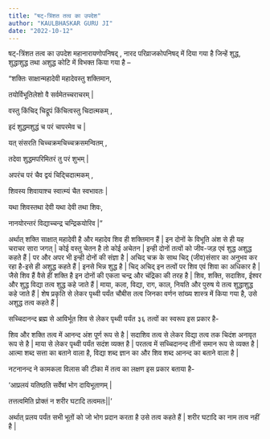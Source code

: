 ```yaml
---
title: "षट्-त्रिंशत तत्व का उपदेश"
author: "KAULBHASKAR GURU JI"
date: "2022-10-12"
---
```


षट्-त्रिंशत तत्व का उपदेश महानारायणोपनिषद् , नारद परिव्राजकोपनिषद् में दिया गया है जिन्हें शुद्ध, शुद्धाशुद्ध तथा अशुद्ध कोटि में विभक्त किया गया है –

“शक्तिः साक्षान्महादेवी महादेवस्तु शक्तिमान,

तयोर्विभूतिलेशो वै सर्वमेतच्चराचरम् |

वस्तु किंचिद् चिद्रूपं किंचित्वस्तु चिदात्मकम् ,

इदं शुद्धमशुद्धं च परं चापरमेव च |

यत् संसरति चिच्चक्रमचिच्चक्रसमन्वितम् ,

तदेवा शुद्धमपरिमितरं तु परं शुभम् |

अपरंच परं चैव द्वयं चिद्चिदात्मकम् ,

शिवस्य शिवायाश्च स्वात्म्यं चैत स्वभावतः |

यथा शिवस्तथा देवी यथा देवी तथा शिवः,

नानयोरन्तरं विद्याच्चन्द्र चन्द्रिकयोरिव |”

अर्थात् शक्ति साक्षात् महादेवी है और महादेव शिव ही शक्तिमान हैं | इन दोनों के विभूति अंश से ही यह चराचर सारा जगत् | कोई वस्तु चेतन है तो कोई अचेतन | इन्ही दोनों तत्वों को जीव-जड़ एवं शुद्ध अशुद्ध कहते हैं | पर और अपर भी इन्ही दोनों की संज्ञा है | अचिद् चक्र के साथ चिद् (जीव)संसार का अनुभव कर रहा है-इसे ही अशुद्ध कहते हैं | इनसे भिन्न शुद्ध है | चिद् अचिद् इन तत्वों पर शिव एवं शिवा का अधिकार है | जैसे शिव हैं वैसे हीं शक्ति है इन दोनों की एकता चन्द्र और चंद्रिका की तरह है | शिव, शक्ति, सदाशिव, ईश्वर और शुद्ध विद्या तत्व शुद्ध कहे जाते हैं | माया, कला, विद्या, राग, काल, नियति और पुरुष ये तत्व शुद्धाशुद्ध कहे जाते हैं | शेष प्रकृति से लेकर पृथ्वी पर्यंत चौबीस तत्व जिनका वर्णन सांख्य शास्त्र में किया गया है, उसे अशुद्ध तत्व कहते हैं |

सच्चिदानन्द ब्रह्म से आविर्भूत शिव से लेकर पृथ्वी पर्यंत ३६ तत्वों का स्वरूप इस प्रकार है-

शिव और शक्ति तत्व में आनन्द अंश पूर्ण रूप से है | सदाशिव तत्व से लेकर विद्या तत्व तक चिदंश अनावृत रूप से है | माया से लेकर पृथ्वी पर्यंत सदंश व्यक्त है | परतत्व में सच्चिदानन्द तीनों समान रूप से व्यक्त है | आत्मा शब्द सत्ता का बताने वाला है, विद्या शब्द ज्ञान का और शिव शब्द आनन्द का बताने वाला है |

नटनानन्द ने कामकला विलास की टीका में तत्व का लक्षण इस प्रकार बताया है-

‘आप्रलयं यतिष्ठति सर्वेषां भोग दायिभूताणम् |

तत्तत्वमिति प्रोक्तं न शरीर घटादि तत्वमतः||’

अर्थात् प्रलय पर्यंत सभी भूतों को जो भोग प्रदान करता है उसे तत्व कहते हैं | शरीर घटादि का नाम तत्व नहीं है |
